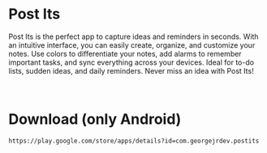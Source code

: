 # Post Its

Post Its is the perfect app to capture ideas and reminders in seconds. With an intuitive interface, you can easily create, organize, and customize your notes. Use colors to differentiate your notes, add alarms to remember important tasks, and sync everything across your devices. Ideal for to-do lists, sudden ideas, and daily reminders. Never miss an idea with Post Its!

<br>

# Download (only Android)

    https://play.google.com/store/apps/details?id=com.georgejrdev.postits